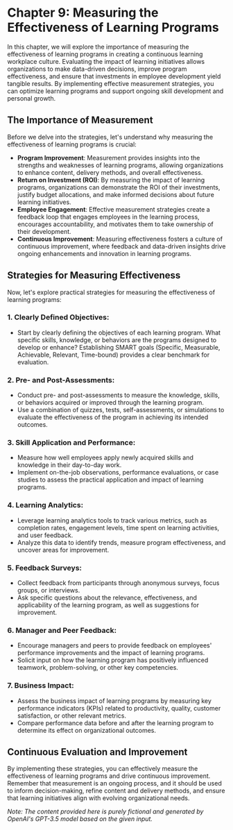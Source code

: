 Chapter 9: Measuring the Effectiveness of Learning Programs
===========================================================

In this chapter, we will explore the importance of measuring the effectiveness of learning programs in creating a continuous learning workplace culture. Evaluating the impact of learning initiatives allows organizations to make data-driven decisions, improve program effectiveness, and ensure that investments in employee development yield tangible results. By implementing effective measurement strategies, you can optimize learning programs and support ongoing skill development and personal growth.

The Importance of Measurement
-----------------------------

Before we delve into the strategies, let's understand why measuring the effectiveness of learning programs is crucial:

* **Program Improvement**: Measurement provides insights into the strengths and weaknesses of learning programs, allowing organizations to enhance content, delivery methods, and overall effectiveness.
* **Return on Investment (ROI)**: By measuring the impact of learning programs, organizations can demonstrate the ROI of their investments, justify budget allocations, and make informed decisions about future learning initiatives.
* **Employee Engagement**: Effective measurement strategies create a feedback loop that engages employees in the learning process, encourages accountability, and motivates them to take ownership of their development.
* **Continuous Improvement**: Measuring effectiveness fosters a culture of continuous improvement, where feedback and data-driven insights drive ongoing enhancements and innovation in learning programs.

Strategies for Measuring Effectiveness
--------------------------------------

Now, let's explore practical strategies for measuring the effectiveness of learning programs:

### 1. Clearly Defined Objectives:

* Start by clearly defining the objectives of each learning program. What specific skills, knowledge, or behaviors are the programs designed to develop or enhance? Establishing SMART goals (Specific, Measurable, Achievable, Relevant, Time-bound) provides a clear benchmark for evaluation.

### 2. Pre- and Post-Assessments:

* Conduct pre- and post-assessments to measure the knowledge, skills, or behaviors acquired or improved through the learning program.
* Use a combination of quizzes, tests, self-assessments, or simulations to evaluate the effectiveness of the program in achieving its intended outcomes.

### 3. Skill Application and Performance:

* Measure how well employees apply newly acquired skills and knowledge in their day-to-day work.
* Implement on-the-job observations, performance evaluations, or case studies to assess the practical application and impact of learning programs.

### 4. Learning Analytics:

* Leverage learning analytics tools to track various metrics, such as completion rates, engagement levels, time spent on learning activities, and user feedback.
* Analyze this data to identify trends, measure program effectiveness, and uncover areas for improvement.

### 5. Feedback Surveys:

* Collect feedback from participants through anonymous surveys, focus groups, or interviews.
* Ask specific questions about the relevance, effectiveness, and applicability of the learning program, as well as suggestions for improvement.

### 6. Manager and Peer Feedback:

* Encourage managers and peers to provide feedback on employees' performance improvements and the impact of learning programs.
* Solicit input on how the learning program has positively influenced teamwork, problem-solving, or other key competencies.

### 7. Business Impact:

* Assess the business impact of learning programs by measuring key performance indicators (KPIs) related to productivity, quality, customer satisfaction, or other relevant metrics.
* Compare performance data before and after the learning program to determine its effect on organizational outcomes.

Continuous Evaluation and Improvement
-------------------------------------

By implementing these strategies, you can effectively measure the effectiveness of learning programs and drive continuous improvement. Remember that measurement is an ongoing process, and it should be used to inform decision-making, refine content and delivery methods, and ensure that learning initiatives align with evolving organizational needs.

*Note: The content provided here is purely fictional and generated by OpenAI's GPT-3.5 model based on the given input.*
